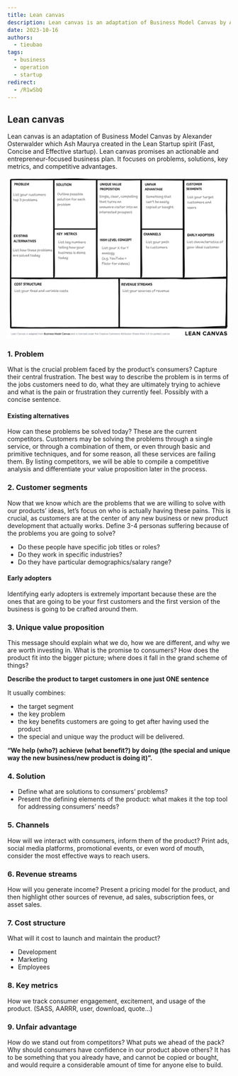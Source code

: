 ```yaml
---
title: Lean canvas
description: Lean canvas is an adaptation of Business Model Canvas by Alexander Osterwalder which Ash Maurya created in the Lean Startup spirit (Fast, Concise and Effective startup). Lean canvas promises an actionable and entrepreneur-focused business plan. It focuses on problems, solutions, key metrics, and competitive advantages.
date: 2023-10-16
authors:
  - tieubao
tags:
  - business
  - operation
  - startup
redirect:
  - /R1wSbQ
---
```


## Lean canvas

Lean canvas is an adaptation of Business Model Canvas by Alexander Osterwalder which Ash Maurya created in the Lean Startup spirit (Fast, Concise and Effective startup). Lean canvas promises an actionable and entrepreneur-focused business plan. It focuses on problems, solutions, key metrics, and competitive advantages.

![leancanvas](assets/lean-canvas_leancanvas.webp)

### 1. Problem

What is the crucial problem faced by the product’s consumers? Capture their central frustration. The best way to describe the problem is in terms of the jobs customers need to do, what they are ultimately trying to achieve and what is the pain or frustration they currently feel. Possibly with a concise sentence.

#### Existing alternatives

How can these problems be solved today? These are the current competitors. Customers may be solving the problems through a single service, or through a combination of them, or even through basic and primitive techniques, and for some reason, all these services are failing them. By listing competitors, we will be able to compile a competitive analysis and differentiate your value proposition later in the process.

### 2. Customer segments

Now that we know which are the problems that we are willing to solve with our products’ ideas, let’s focus on who is actually having these pains. This is crucial, as customers are at the center of any new business or new product development that actually works.
Define 3-4 personas suffering because of the problems you are going to solve?

- Do these people have specific job titles or roles?
- Do they work in specific industries?
- Do they have particular demographics/salary range?

#### Early adopters

Identifying early adopters is extremely important because these are the ones that are going to be your first customers and the first version of the business is going to be crafted around them.

### 3. Unique value proposition

This message should explain what we do, how we are different, and why we are worth investing in. What is the promise to consumers?
How does the product fit into the bigger picture; where does it fall in the grand scheme of things?

**Describe the product to target customers in one just ONE sentence**

It usually combines:

- the target segment
- the key problem
- the key benefits customers are going to get after having used the product
- the special and unique way the product will be delivered.

**“We help (who?) achieve (what benefit?) by doing (the special and unique way the new business/new product is doing it)”.**

### 4. Solution

- Define what are solutions to consumers’ problems?
- Present the defining elements of the product: what makes it the top tool for addressing consumers’ needs?

### 5. Channels

How will we interact with consumers, inform them of the product? Print ads, social media platforms, promotional events, or even word of mouth, consider the most effective ways to reach users.

### 6. Revenue streams

How will you generate income? Present a pricing model for the product, and then highlight other sources of revenue, ad sales, subscription fees, or asset sales.

### 7. Cost structure

What will it cost to launch and maintain the product?

- Development
- Marketing
- Employees

### 8. Key metrics

How we track consumer engagement, excitement, and usage of the product. (SASS, AARRR, user, download, quote…)

### 9. Unfair advantage

How do we stand out from competitors? What puts we ahead of the pack? Why should consumers have confidence in our product above others?
It has to be something that you already have, and cannot be copied or bought, and would require a considerable amount of time for anyone else to build.
